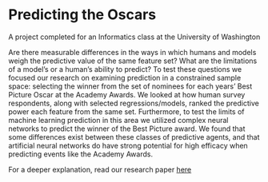 # Predicting the Oscars
A project completed for an Informatics class at the University of Washington

Are there measurable differences in the ways in which humans and models weigh the predictive value of the same feature set? What are the limitations of a model’s or a human’s ability to predict? To test these questions we focused our research on examining prediction in a constrained sample space: selecting the winner from the set of nominees for each years’ Best Picture Oscar at the Academy Awards. We looked at how human survey respondents, along with selected regressions/models, ranked the predictive power each feature from the same set. Furthermore, to test the limits of machine learning prediction in this area we utilized complex neural networks to predict the winner of the Best Picture award. We found that some differences exist between these classes of predictive agents, and that artificial neural networks do have strong potential for high efficacy when predicting events like the Academy Awards.

For a deeper explanation, read our research paper [here](https://docs.google.com/document/d/1ugZlu4tYQTymefFisHUYLVGtFvsZPEhN1mk1LMWWEeQ/edit?usp=sharing)
